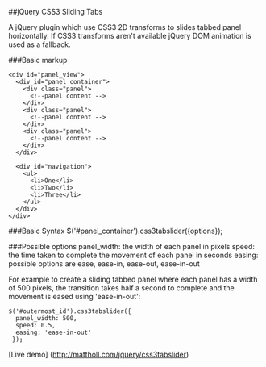 ﻿##jQuery CSS3 Sliding Tabs

A jQuery plugin which use CSS3 2D transforms to slides tabbed panel horizontally. If CSS3 transforms aren't available jQuery DOM animation is used as a fallback.

###Basic markup

    <div id="panel_view">
      <div id="panel_container">
        <div class="panel">
          <!--panel content -->
        </div>
        <div class="panel">
          <!--panel content -->
        </div>
        <div class="panel">
          <!--panel content -->
        </div>
      </div>
      
      <div id="navigation">
        <ul>
          <li>One</li>
          <li>Two</li>
          <li>Three</li>
        </ul>
      </div>
    </div>


###Basic Syntax
    $('#panel_container').css3tabslider({options});

###Possible options
    panel_width: the width of each panel in pixels
    speed: the time taken to complete the movement of each panel in seconds
    easing: possible options are ease, ease-in, ease-out, ease-in-out
    
For example to create a sliding tabbed panel where each panel has a width of 500 pixels, the transition takes half a second to complete and the movement is eased using 'ease-in-out':

    $('#outermost_id').css3tabslider({
      panel_width: 500,
      speed: 0.5,
      easing: 'ease-in-out'
     });

[Live demo] (http://mattholl.com/jquery/css3tabslider)